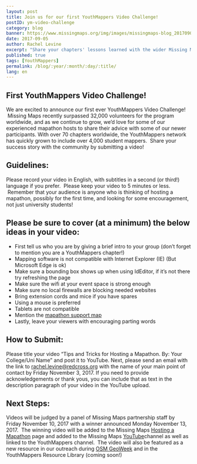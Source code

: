 ```yaml
---
layout: post
title: Join us for our first YouthMappers Video Challenge!
postID: ym-video-challenge
category: blog
banner: https://www.missingmaps.org/img/images/missingmaps-blog_20170905_banner.jpg
date: 2017-09-05
author: Rachel Levine
excerpt: "Share your chapters' lessons learned with the wider Missing Maps community by filming a short 5 minute video on Tips and Tricks for Hosting a Mapathon.  Winning video will be featured on the Missing Maps website."
published: true
tags: [YouthMappers]
permalink: /blog/:year/:month/:day/:title/
lang: en
---
```


## First YouthMappers Video Challenge!

We are excited to announce our first ever YouthMappers Video Challenge!  Missing Maps recently surpassed 32,000 volunteers for the program worldwide, and as we continue to grow, we’d love for some of our experienced mapathon hosts to share their advice with some of our newer participants. With over 70 chapters worldwide, the YouthMappers network has quickly grown to include over 4,000 student mappers.  Share your success story with the community by submitting a video! 

## Guidelines:

Please record your video in English, with subtitles in a second (or third!) language if you prefer.  Please keep your video to 5 minutes or less.  Remember that your audience is anyone who is thinking of hosting a mapathon, possibly for the first time, and looking for some encouragement, not just university students!

## Please be sure to cover (at a minimum) the below ideas in your video: 

* First tell us who you are by giving a brief intro to your group (don’t forget to mention you are a YouthMappers chapter!) 
* Mapping software is not compatible with Internet Explorer (IE) (But Microsoft Edge is ok)  
* Make sure a bounding box shows up when using IdEditor, if it’s not there try refreshing the page 
* Make sure the wifi at your event space is strong enough 
* Make sure no local firewalls are blocking needed websites  
* Bring extension cords and mice if you have spares 
* Using a mouse is preferred  
* Tablets are not compatible  
* Mention the [mapathon support map](http://www.missingmaps.org/host/#helper-map-contents) 
* Lastly, leave your viewers with encouraging parting words 

## How to Submit:

Please title your video “Tips and Tricks for Hosting a Mapathon. By: Your College/Uni Name” and post it to YouTube. Next, please send an email with the link to rachel.levine@redcross.org with the name of your main point of contact by Friday November 3, 2017. If you need to provide acknowledgements or thank yous, you can include that as text in the description paragraph of your video in the YouTube upload.

## Next Steps: 

Videos will be judged by a panel of Missing Maps partnership staff by Friday November 10, 2017 with a winner announced Monday November 13, 2017.  The winning video will be added to the Missing Maps [Hosting a Mapathon](http://www.missingmaps.org/host/) page and added to the Missing Maps [YouTube](https://www.youtube.com/playlist?list=PLRNDLLd1ecy26kF1UguW5Ii7ozetEghax)channel as well as linked to the YouthMappers channel.  The video will also be featured as a new resource in our outreach during [OSM GeoWeek](http://osmgeoweek.org/) and in the YouthMappers Resource Library (coming soon!)
